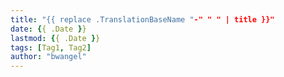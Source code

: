 ```yaml
---
title: "{{ replace .TranslationBaseName "-" " " | title }}"
date: {{ .Date }}
lastmod: {{ .Date }}
tags: [Tag1, Tag2]
author: "bwangel"
---
```


